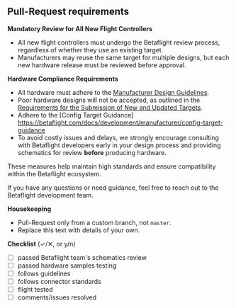 ## Pull-Request requirements

**Mandatory Review for All New Flight Controllers**

- All new flight controllers must undergo the Betaflight review process, regardless of whether they use an existing target.
- Manufacturers may reuse the same target for multiple designs, but each new hardware release must be reviewed before approval.

**Hardware Compliance Requirements**

- All hardware must adhere to the [Manufacturer Design Guidelines](https://betaflight.com/docs/development/manufacturer/manufacturer-design-guidelines).
- Poor hardware designs will not be accepted, as outlined in the [Requirements for the Submission of New and Updated Targets](https://betaflight.com/docs/development/manufacturer/requirements-for-submission-of-targets).
- Adhere to the [Config Target Guidance] https://betaflight.com/docs/development/manufacturer/config-target-guidance
- To avoid costly issues and delays, we strongly encourage consulting with Betaflight developers early in your design process and providing schematics for review **before** producing hardware.

These measures help maintain high standards and ensure compatibility within the Betaflight ecosystem.

If you have any questions or need guidance, feel free to reach out to the Betaflight development team.

**Housekeeping** 
- Pull-Request only from a custom branch, not `master`.
- Replace this text with details of your own.

**Checklist** (✓/✕, or y/n)
- [ ] passed Betaflight team's schematics review
- [ ] passed hardware samples testing
- [ ] follows guidelines
- [ ] follows connector standards
- [ ] flight tested
- [ ] comments/issues resolved
